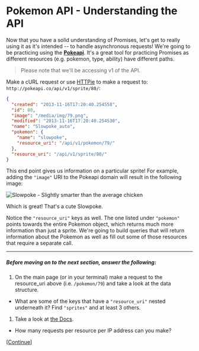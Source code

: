 # Pokemon API - Understanding the API

Now that you have a solid understanding of Promises, let's get to really using it as it's intended -- to handle asynchronous requests! We're going to be practicing using the [__Pokeapi__](http://pokeapi.co/). It's a great tool for practicing Promises as different resources (e.g. pokemon, type, ability) have different paths.

> Please note that we'll be accessing v1 of the API.

Make a cURL request or use [HTTPie](https://github.com/jkbrzt/httpie) to make a request to: `http://pokeapi.co/api/v1/sprite/80/`:

```json
{
  "created": "2013-11-16T17:20:40.254558",
  "id": 80,
  "image": "/media/img/79.png",
  "modified": "2013-11-16T17:20:40.254530",
  "name": "Slowpoke_auto",
  "pokemon": {
    "name": "slowpoke",
    "resource_uri": "/api/v1/pokemon/79/"
  },
  "resource_uri": "/api/v1/sprite/80/"
}
```

This end point gives us information on a particular sprite! For example, adding the `"image"` URI to the Pokeapi domain will result in the following image:

![Slowpoke - Slightly smarter than the average chicken](http://pokeapi.co/media/img/79.png)

Which is great! That's a cute Slowpoke.

Notice the `"resource_uri"` keys as well. The one listed under `"pokemon"` points towards the entire Pokemon object, which returns much more information than just a sprite. We're going to build queries that will return information about the Pokemon as well as fill out some of those resources that require a separate call.

* * *

##### Before moving on to the next section, answer the following:

1. On the main page (or in your terminal) make a request to the resource_uri above (i.e. `/pokemon/79`) and take a look at the data structure.
  * What are some of the keys that have a `"resource_uri"` nested underneath it? Find `"sprites"` and at least 3 others.
1. Take a look at [the Docs](http://pokeapi.co/docs/).
  * How many requests per resource per IP address can you make?

[[Continue](step-1.md)]